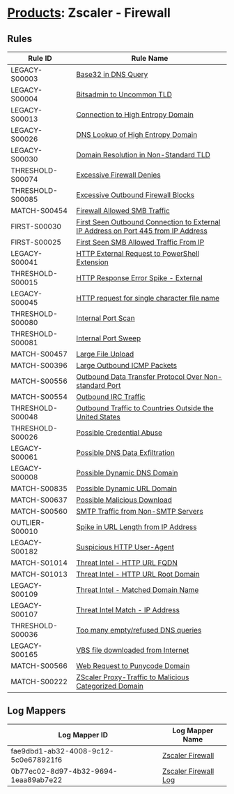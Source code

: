 # [Products](README.md): Zscaler - Firewall

## Rules

|Rule ID|Rule Name|
|----|----|
|LEGACY-S00003|[Base32 in DNS Query](../rules/LEGACY-S00003.md)|
|LEGACY-S00004|[Bitsadmin to Uncommon TLD](../rules/LEGACY-S00004.md)|
|LEGACY-S00013|[Connection to High Entropy Domain](../rules/LEGACY-S00013.md)|
|LEGACY-S00026|[DNS Lookup of High Entropy Domain](../rules/LEGACY-S00026.md)|
|LEGACY-S00030|[Domain Resolution in Non-Standard TLD](../rules/LEGACY-S00030.md)|
|THRESHOLD-S00074|[Excessive Firewall Denies](../rules/THRESHOLD-S00074.md)|
|THRESHOLD-S00085|[Excessive Outbound Firewall Blocks](../rules/THRESHOLD-S00085.md)|
|MATCH-S00454|[Firewall Allowed SMB Traffic](../rules/MATCH-S00454.md)|
|FIRST-S00030|[First Seen Outbound Connection to External IP Address on Port 445 from IP Address](../rules/FIRST-S00030.md)|
|FIRST-S00025|[First Seen SMB Allowed Traffic From IP](../rules/FIRST-S00025.md)|
|LEGACY-S00041|[HTTP External Request to PowerShell Extension](../rules/LEGACY-S00041.md)|
|THRESHOLD-S00015|[HTTP Response Error Spike - External](../rules/THRESHOLD-S00015.md)|
|LEGACY-S00045|[HTTP request for single character file name](../rules/LEGACY-S00045.md)|
|THRESHOLD-S00080|[Internal Port Scan](../rules/THRESHOLD-S00080.md)|
|THRESHOLD-S00081|[Internal Port Sweep](../rules/THRESHOLD-S00081.md)|
|MATCH-S00457|[Large File Upload](../rules/MATCH-S00457.md)|
|MATCH-S00396|[Large Outbound ICMP Packets](../rules/MATCH-S00396.md)|
|MATCH-S00556|[Outbound Data Transfer Protocol Over Non-standard Port](../rules/MATCH-S00556.md)|
|MATCH-S00554|[Outbound IRC Traffic](../rules/MATCH-S00554.md)|
|THRESHOLD-S00048|[Outbound Traffic to Countries Outside the United States](../rules/THRESHOLD-S00048.md)|
|THRESHOLD-S00026|[Possible Credential Abuse](../rules/THRESHOLD-S00026.md)|
|LEGACY-S00061|[Possible DNS Data Exfiltration](../rules/LEGACY-S00061.md)|
|LEGACY-S00008|[Possible Dynamic DNS Domain](../rules/LEGACY-S00008.md)|
|MATCH-S00835|[Possible Dynamic URL Domain](../rules/MATCH-S00835.md)|
|MATCH-S00637|[Possible Malicious Download](../rules/MATCH-S00637.md)|
|MATCH-S00560|[SMTP Traffic from Non-SMTP Servers](../rules/MATCH-S00560.md)|
|OUTLIER-S00010|[Spike in URL Length from IP Address](../rules/OUTLIER-S00010.md)|
|LEGACY-S00182|[Suspicious HTTP User-Agent](../rules/LEGACY-S00182.md)|
|MATCH-S01014|[Threat Intel - HTTP URL FQDN](../rules/MATCH-S01014.md)|
|MATCH-S01013|[Threat Intel - HTTP URL Root Domain](../rules/MATCH-S01013.md)|
|LEGACY-S00109|[Threat Intel - Matched Domain Name](../rules/LEGACY-S00109.md)|
|LEGACY-S00107|[Threat Intel Match - IP Address](../rules/LEGACY-S00107.md)|
|THRESHOLD-S00036|[Too many empty/refused DNS queries](../rules/THRESHOLD-S00036.md)|
|LEGACY-S00165|[VBS file downloaded from Internet](../rules/LEGACY-S00165.md)|
|MATCH-S00566|[Web Request to Punycode Domain](../rules/MATCH-S00566.md)|
|MATCH-S00222|[ZScaler Proxy-Traffic to Malicious Categorized Domain](../rules/MATCH-S00222.md)|


## Log Mappers

|Log Mapper ID|Log Mapper Name|
|----|----|
|fae9dbd1-ab32-4008-9c12-5c0e678921f6|[Zscaler Firewall](../mappings/fae9dbd1-ab32-4008-9c12-5c0e678921f6.md)|
|0b77ec02-8d97-4b32-9694-1eaa89ab7e22|[Zscaler Firewall Log](../mappings/0b77ec02-8d97-4b32-9694-1eaa89ab7e22.md)|


